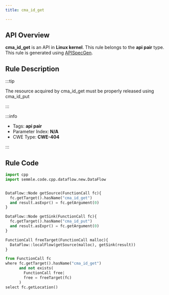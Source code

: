 ```yaml
---
title: cma_id_get

---
```



## API Overview
**cma_id_get** is an API in **Linux kernel**. This rule belongs to the **api pair** type. This rule is generated using [APISpecGen](../../tools/APISpecGen).
## Rule Description

:::tip

The resource acquired by cma_id_get must be properly released using cma_id_put

:::

:::info

- Tags: **api pair**
- Parameter Index: **N/A**
- CWE Type: **CWE-404**

:::

## Rule Code
```python
import cpp
import semmle.code.cpp.dataflow.new.DataFlow


DataFlow::Node getSource(FunctionCall fc){
  fc.getTarget().hasName("cma_id_get")
  and result.asExpr() = fc.getArgument(0)
}

DataFlow::Node getSink(FunctionCall fc){
  fc.getTarget().hasName("cma_id_put")
  and result.asExpr() = fc.getArgument(0)
}

FunctionCall freeTarget(FunctionCall malloc){
  DataFlow::localFlow(getSource(malloc), getSink(result))
}

from FunctionCall fc
where fc.getTarget().hasName("cma_id_get")
      and not exists(
        FunctionCall free| 
        free = freeTarget(fc)
      )
select fc.getLocation()

    
```